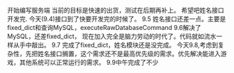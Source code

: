 开始编写服务端
当前的目标是快速的出货，测试在后期再补上。
希望吧姓名接口开发完.
今天(9.4)接口到了快要开发完的时候了。
9.5 姓名接口还差一点。主要是fixed_dict和查询MySQL，executeRawDatabaseCommand
9.6解决了MySQL，还差fixed_dict，
现在加入完全是脑力劳动的时代了。代码就如流水一样从手中敲出。
9.7 完成了fixed_dict，姓名模块还是没完成。
今天9.8,考虑到复杂性，先把姓名接口搁置，这个需求还不是最高优先级的需求。优先解决能进入游戏，其他系统可以正常运行的需求。
9.9中午完成了不少